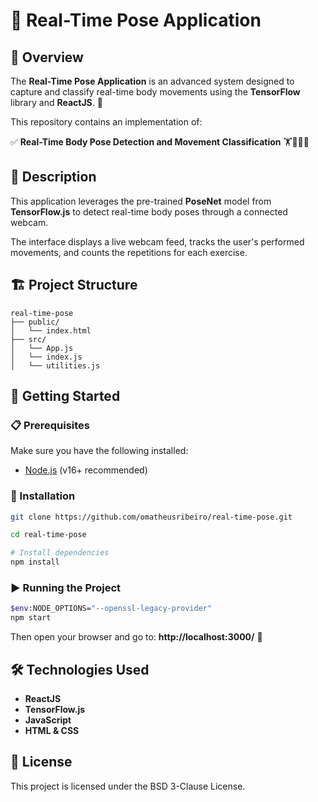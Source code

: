 # 🤖 Real-Time Pose Application

## 📌 Overview
The **Real-Time Pose Application** is an advanced system designed to capture and classify real-time body movements using the **TensorFlow** library and **ReactJS**. 🚀

This repository contains an implementation of:

✅ **Real-Time Body Pose Detection and Movement Classification** 🏋️🤸‍♂️🤼

## 📝 Description
This application leverages the pre-trained **PoseNet** model from **TensorFlow.js** to detect real-time body poses through a connected webcam.

The interface displays a live webcam feed, tracks the user's performed movements, and counts the repetitions for each exercise.

## 🏗️ Project Structure 
```
real-time-pose
├── public/
│   └── index.html      
├── src/
│   └── App.js   
│   └── index.js    
│   └── utilities.js       
```

## 🚀 Getting Started

### 📋 Prerequisites
Make sure you have the following installed:
- [Node.js](https://nodejs.org/) (v16+ recommended)

### 🔧 Installation
```sh
git clone https://github.com/omatheusribeiro/real-time-pose.git
```
```sh
cd real-time-pose
```
```sh
# Install dependencies
npm install
```

### ▶️ Running the Project
```sh
$env:NODE_OPTIONS="--openssl-legacy-provider"
npm start
```
Then open your browser and go to: **http://localhost:3000/** 🚀

## 🛠️ Technologies Used
- **ReactJS**
- **TensorFlow.js**
- **JavaScript**
- **HTML & CSS**

## 📜 License
This project is licensed under the BSD 3-Clause License.
